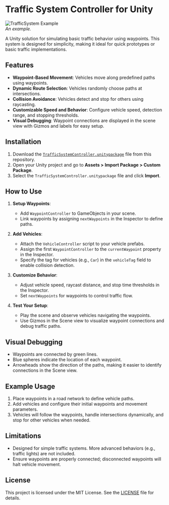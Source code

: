 # Traffic System Controller for Unity  

![TrafficSystem Example](Media/GIF1%20-%20README.gif)  
*An example.*

A Unity solution for simulating basic traffic behavior using waypoints. This system is designed for simplicity, making it ideal for quick prototypes or basic traffic implementations.

## Features  
- **Waypoint-Based Movement**: Vehicles move along predefined paths using waypoints.  
- **Dynamic Route Selection**: Vehicles randomly choose paths at intersections.  
- **Collision Avoidance**: Vehicles detect and stop for others using raycasting.  
- **Customizable Speed and Behavior**: Configure vehicle speed, detection range, and stopping thresholds.  
- **Visual Debugging**: Waypoint connections are displayed in the scene view with Gizmos and labels for easy setup.

## Installation  
1. Download the [`TrafficSystemController.unitypackage`](TrafficSystemController.unitypackage) file from this repository.  
2. Open your Unity project and go to **Assets > Import Package > Custom Package**.  
3. Select the `TrafficSystemController.unitypackage` file and click **Import**.  

## How to Use  
1. **Setup Waypoints**:  
   - Add `WaypointController` to GameObjects in your scene.  
   - Link waypoints by assigning `nextWaypoints` in the Inspector to define paths.  

2. **Add Vehicles**:  
   - Attach the `VehicleController` script to your vehicle prefabs.  
   - Assign the first `WaypointController` to the `currentWaypoint` property in the Inspector.  
   - Specify the tag for vehicles (e.g., `Car`) in the `vehicleTag` field to enable collision detection.  

3. **Customize Behavior**:  
   - Adjust vehicle speed, raycast distance, and stop time thresholds in the Inspector.  
   - Set `nextWaypoints` for waypoints to control traffic flow.  

4. **Test Your Setup**:  
   - Play the scene and observe vehicles navigating the waypoints.  
   - Use Gizmos in the Scene view to visualize waypoint connections and debug traffic paths.

## Visual Debugging  
- Waypoints are connected by green lines.  
- Blue spheres indicate the location of each waypoint.  
- Arrowheads show the direction of the paths, making it easier to identify connections in the Scene view.  

## Example Usage  
1. Place waypoints in a road network to define vehicle paths.  
2. Add vehicles and configure their initial waypoints and movement parameters.  
3. Vehicles will follow the waypoints, handle intersections dynamically, and stop for other vehicles when needed.

## Limitations  
- Designed for simple traffic systems. More advanced behaviors (e.g., traffic lights) are not included.  
- Ensure waypoints are properly connected; disconnected waypoints will halt vehicle movement.  

## License  
This project is licensed under the MIT License. See the [LICENSE](LICENSE) file for details.  
